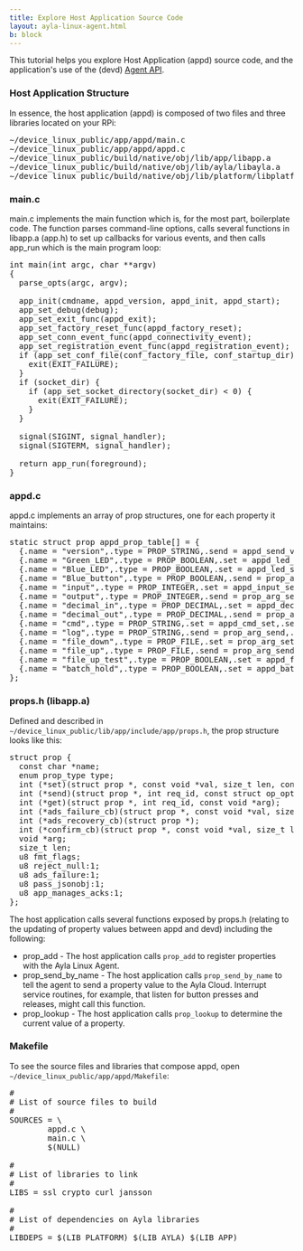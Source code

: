```yaml
---
title: Explore Host Application Source Code
layout: ayla-linux-agent.html
b: block
---
```


This tutorial helps you explore Host Application (appd) source code, and the application's use of the (devd) [Agent API](/devices/ayla-linux-agent/reference/agent-api).

### Host Application Structure

In essence, the host application (appd) is composed of two files and three libraries located on your RPi:

<pre>
&sim;/device_linux_public/app/appd/main.c
&sim;/device_linux_public/app/appd/appd.c
&sim;/device_linux_public/build/native/obj/lib/app/libapp.a
&sim;/device_linux_public/build/native/obj/lib/ayla/libayla.a
&sim;/device_linux_public/build/native/obj/lib/platform/libplatform.a
</pre>

### main.c

main.c implements the main function which is, for the most part, boilerplate code. The function parses command-line options, calls several functions in libapp.a (app.h) to set up callbacks for various events, and then calls app_run which is the main program loop:

<pre>
int main(int argc, char **argv)
{
  parse_opts(argc, argv);

  app_init(cmdname, appd_version, appd_init, appd_start);
  app_set_debug(debug);
  app_set_exit_func(appd_exit);
  app_set_factory_reset_func(appd_factory_reset);
  app_set_conn_event_func(appd_connectivity_event);
  app_set_registration_event_func(appd_registration_event);
  if (app_set_conf_file(conf_factory_file, conf_startup_dir) < 0) {
    exit(EXIT_FAILURE);
  }
  if (socket_dir) {
    if (app_set_socket_directory(socket_dir) < 0) {
      exit(EXIT_FAILURE);
    }
  }

  signal(SIGINT, signal_handler);
  signal(SIGTERM, signal_handler);

  return app_run(foreground);
}
</pre>

### appd.c

appd.c implements an array of prop structures, one for each property it maintains:

<pre>
static struct prop appd_prop_table[] = {
  {.name = "version",.type = PROP_STRING,.send = appd_send_version},
  {.name = "Green_LED",.type = PROP_BOOLEAN,.set = appd_led_set,.send = prop_arg_send,.arg = &green_led,.len = sizeof(green_led),.ads_failure_cb = appd_prop_ads_failure_cb,},
  {.name = "Blue_LED",.type = PROP_BOOLEAN,.set = appd_led_set,.send = prop_arg_send,.arg = &blue_led,.len = sizeof(blue_led),.ads_failure_cb = appd_prop_ads_failure_cb,},
  {.name = "Blue_button",.type = PROP_BOOLEAN,.send = prop_arg_send,.arg = &blue_button,.len = sizeof(blue_button),.ads_failure_cb = appd_prop_ads_failure_cb,},
  {.name = "input",.type = PROP_INTEGER,.set = appd_input_set,.send = prop_arg_send,.arg = &input,.len = sizeof(input),.ads_failure_cb = appd_prop_ads_failure_cb,},
  {.name = "output",.type = PROP_INTEGER,.send = prop_arg_send,.arg = &output,.len = sizeof(output),.confirm_cb = appd_prop_confirm_cb,.ads_failure_cb = appd_prop_ads_failure_cb,},
  {.name = "decimal_in",.type = PROP_DECIMAL,.set = appd_decimal_in_set,.send = prop_arg_send,.arg = &decimal_in,.len = sizeof(decimal_in),.ads_failure_cb = appd_prop_ads_failure_cb,},
  {.name = "decimal_out",.type = PROP_DECIMAL,.send = prop_arg_send,.arg = &decimal_out,.len = sizeof(decimal_out),.ads_failure_cb = appd_prop_ads_failure_cb,},
  {.name = "cmd",.type = PROP_STRING,.set = appd_cmd_set,.send = prop_arg_send,.arg = cmd,.len = sizeof(cmd),.ads_failure_cb = appd_prop_ads_failure_cb,},
  {.name = "log",.type = PROP_STRING,.send = prop_arg_send,.arg = log,.len = sizeof(log),.ads_failure_cb = appd_prop_ads_failure_cb,},
  {.name = "file_down",.type = PROP_FILE,.set = prop_arg_set,.arg = file_down_path,.len = sizeof(file_down_path),.confirm_cb = appd_file_down_confirm_cb,.ads_failure_cb = appd_prop_ads_failure_cb,},
  {.name = "file_up",.type = PROP_FILE,.send = prop_arg_send,.arg = file_up_path,.len = sizeof(file_up_path),.confirm_cb = appd_file_up_confirm_cb,.ads_failure_cb = appd_prop_ads_failure_cb,},
  {.name = "file_up_test",.type = PROP_BOOLEAN,.set = appd_file_up_test_set,.send = prop_arg_send,.arg = &file_up_test,.len = sizeof(file_up_test),},
  {.name = "batch_hold",.type = PROP_BOOLEAN,.set = appd_batch_hold_set,.send = prop_arg_send,.arg = &batch_hold,.len = sizeof(batch_hold),},
};
</pre>

### props.h (libapp.a)

Defined and described in <code>&sim;/device_linux_public/lib/app/include/app/props.h</code>, the prop structure looks like this:

<pre>
struct prop {
  const char *name;
  enum prop_type type;
  int (*set)(struct prop *, const void *val, size_t len, const struct op_args *args);
  int (*send)(struct prop *, int req_id, const struct op_options *opts);
  int (*get)(struct prop *, int req_id, const void *arg);
  int (*ads_failure_cb)(struct prop *, const void *val, size_t len, const struct op_options *opts);
  int (*ads_recovery_cb)(struct prop *);
  int (*confirm_cb)(struct prop *, const void *val, size_t len, const struct op_options *opts, const struct confirm_info *confirm_info);
  void *arg;
  size_t len;
  u8 fmt_flags;
  u8 reject_null:1;
  u8 ads_failure:1;
  u8 pass_jsonobj:1;
  u8 app_manages_acks:1;
};
</pre>

The host application calls several functions exposed by props.h (relating to the updating of property values between appd and devd) including the following:
* prop_add - The host application calls <code>prop_add</code> to register properties with the Ayla Linux Agent.
* prop_send_by_name - The host application calls <code>prop_send_by_name</code> to tell the agent to send a property value to the Ayla Cloud. Interrupt service routines, for example, that listen for button presses and releases, might call this function.
* prop_lookup - The host application calls <code>prop_lookup</code> to determine the current value of a property.

### Makefile

To see the source files and libraries that compose appd, open <code>&sim;/device_linux_public/app/appd/Makefile</code>:

<pre>
#
# List of source files to build
#
SOURCES = \
        appd.c \
        main.c \
        $(NULL)

#
# List of libraries to link
#
LIBS = ssl crypto curl jansson

#
# List of dependencies on Ayla libraries 
#
LIBDEPS = $(LIB_PLATFORM) $(LIB_AYLA) $(LIB_APP)
</pre>
